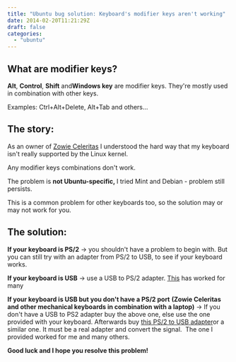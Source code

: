```yaml
---
title: "Ubuntu bug solution: Keyboard's modifier keys aren't working"
date: 2014-02-20T11:21:29Z
draft: false
categories:
  - "ubuntu"
---
```


<h2>What are modifier keys?</h2>
<p><strong>Alt</strong>, <strong>Control</strong>, <strong>Shift</strong> and<strong>Windows key</strong> are modifier keys.
They're mostly used in combination with other keys.</p>
<p>Examples: Ctrl+Alt+Delete, Alt+Tab and others...</p>
<h2>The story:</h2>
<p>As an owner of <a href="https://www.google.bg/search?q=zowie+celeritas&amp;oq=zowie+celeritas&amp;aqs=chrome.0.69i59.1229j0j4&amp;sourceid=chrome&amp;ie=UTF-8">Zowie
Celeritas</a> I
understood the hard way that my keyboard isn't really supported by the
Linux kernel.</p>
<p>Any modifier keys combinations don't work.</p>
<p>The problem is <strong>not Ubuntu-specific, </strong>I tried Mint and Debian -
problem still persists.</p>
<p>This is a common problem for other keyboards too, so the solution may or
may not work for you.</p>
<h2>The solution:</h2>
<p><strong>If your keyboard is PS/2</strong> -> you shouldn't have a problem to begin
with. But you can still try with an adapter from PS/2 to USB, to see if
your keyboard works.</p>
<p><strong>If your keyboard is USB</strong> -> use a USB to PS/2 adapter.
<a href="http://www.mzoori.com/images/product/verybigs/ce91fffc544bdce5c10ba61e1565f0a9.jpg">This</a>
has worked for many</p>
<p><strong>If your keyboard is USB but you don't have a PS/2 port</strong> <strong>(Zowie
Celeritas and other mechanical keyboards in combination with a
laptop)</strong> -> If you don't have a USB to PS2 adapter buy the above one,
else use the one provided with your keyboard. Afterwards buy <a href="http://www.usbwholesale.com/images/ps2%20usb%20c.jpg">this PS/2
to USB adapter</a>or
a similar one. It must be a real adapter and convert the signal.  The
one I provided worked for me and many others.</p>
<p><strong>Good luck and I hope you resolve this problem!</strong></p>